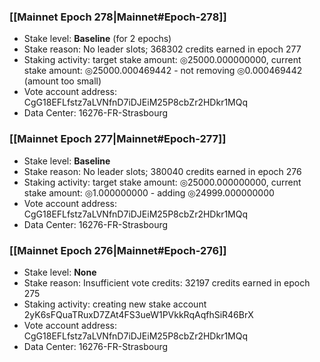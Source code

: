 ### [[Mainnet Epoch 278|Mainnet#Epoch-278]]
* Stake level: **Baseline** (for 2 epochs)
* Stake reason: No leader slots; 368302 credits earned in epoch 277
* Staking activity: target stake amount: ◎25000.000000000, current stake amount: ◎25000.000469442 - not removing ◎0.000469442 (amount too small)
* Vote account address: CgG18EFLfstz7aLVNfnD7iDJEiM25P8cbZr2HDkr1MQq
* Data Center: 16276-FR-Strasbourg
### [[Mainnet Epoch 277|Mainnet#Epoch-277]]
* Stake level: **Baseline**
* Stake reason: No leader slots; 380040 credits earned in epoch 276
* Staking activity: target stake amount: ◎25000.000000000, current stake amount: ◎1.000000000 - adding ◎24999.000000000
* Vote account address: CgG18EFLfstz7aLVNfnD7iDJEiM25P8cbZr2HDkr1MQq
* Data Center: 16276-FR-Strasbourg
### [[Mainnet Epoch 276|Mainnet#Epoch-276]]
* Stake level: **None**
* Stake reason: Insufficient vote credits: 32197 credits earned in epoch 275
* Staking activity: creating new stake account 2yK6sFQuaTRuxD7ZAt4FS3ueW1PVkkRqAqfhSiR46BrX
* Vote account address: CgG18EFLfstz7aLVNfnD7iDJEiM25P8cbZr2HDkr1MQq
* Data Center: 16276-FR-Strasbourg